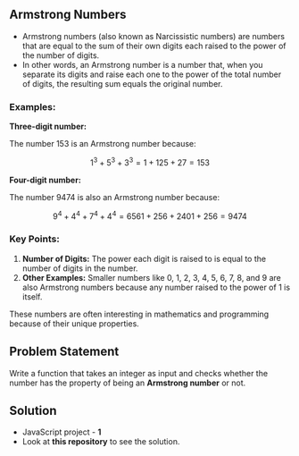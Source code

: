 ## Armstrong Numbers

- Armstrong numbers (also known as Narcissistic numbers) are numbers that are equal to the sum of their own digits each raised to the power of the number of digits.
- In other words, an Armstrong number is a number that, when you separate its digits and raise each one to the power of the total number of digits, the resulting sum equals the original number.

### Examples:

**Three-digit number:**

The number 153 is an Armstrong number because:

$$
1^3 + 5^3 + 3^3 = 1 + 125 + 27 = 153
$$

**Four-digit number:**

The number 9474 is also an Armstrong number because:

$$
9^4 + 4^4 + 7^4 + 4^4 = 6561 + 256 + 2401 + 256 = 9474
$$

### Key Points:

1. **Number of Digits:** The power each digit is raised to is equal to the number of digits in the number.
2. **Other Examples:** Smaller numbers like 0, 1, 2, 3, 4, 5, 6, 7, 8, and 9 are also Armstrong numbers because any number raised to the power of 1 is itself.

These numbers are often interesting in mathematics and programming because of their unique properties.

## Problem Statement

Write a function that takes an integer as input and checks whether the number has the property of being an **Armstrong number** or not.

## Solution

- JavaScript project - **1**
- Look at **this repository** to see the solution.
